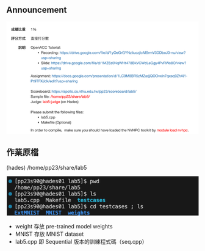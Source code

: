 ## Announcement
![announcemen](/labs/lab5%20OpenACC/images/announcement.png)
## 作業原檔
(hades) /home/pp23/share/lab5

![source](/labs/lab5%20OpenACC/images/source.png)
- weight 存放 pre-trained model weights
- MNIST 存放 MNIST dataset
- lab5.cpp 即 Sequential 版本的訓練程式碼（seq.cpp）